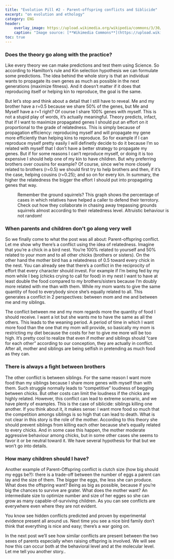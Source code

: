```yaml
---
title: "Evolution Pill #2 - Parent-offspring conflicts and Siblicide"
excerpt: "on evolution and ethology"
category: ENG
header:
    overlay_image: https://upload.wikimedia.org/wikipedia/commons/3/30/Vultures_in_the_nest%2C_Orchha%2C_MP%2C_India_edit.jpg
    caption: "Image source: [**Wikimedia Commons**](https://upload.wikimedia.org/wikipedia/commons/3/30/Vultures_in_the_nest%2C_Orchha%2C_MP%2C_India_edit.jpg)"
toc: true
---
```

### Does the theory go along with the practice?
Like every theory we can make predictions and test them using Science. So according to Hamilton’s rule and Kin selection hypothesis we can formulate some predictions. The idea  behind the whole story is that an individual wants to propagate its own genes as much as possible in the next generations (maximize fitness). And it doesn’t matter if it does that reproducing itself or helping kin to reproduce, the goal is the same.

But let’s stop and think about a detail that I still have to reveal. Me and my brother have a r=0.5 because we share 50% of the genes, but Me and Myself have a r=1 right? Of course I share 100% genes with myself. This is not a stupid play of words, it’s actually meaningful. Theory predicts, infact, that if I want to maximize propagated genes I should put an effort on it proportional to the grade of relatedness. This is simply because of propagation efficiency: reproducing myself and will propagate my gene more efficiently than helping kins to reproduce. So for example if I can reproduce myself pretty easily I will definetly decide to do it because I’m so related with myself that I don’t have a better strategy to propagate my genes. But if for some reasons I can’t reproduce myself, or doing it is too expensive I should help one of my kin to have children. But why preferring brothers over cousins for example? Of course, since we’re more closely related to brothers (r=0.5) we should first try to help brothers and then, if it’s the case, helping cousins (r=0.25); and so on for every kin. In summary, the higher the relatedness the bigger the effort I should put into propagating genes that way.

<figure style="width: 500px" class="align-center">
        <img src="{{ site.url }}{{ site.baseurl }}/assets/images/relatedness.jpg" alt="">
        <figcaption>Remember the ground squirrels? This graph shows the percentage of cases in which relatives have helped a caller to defend their terrotory. Check out how they collaborate in chasing away trepassing grounds squirrels almost according to their relatedness level. Altruistic behaviour is not random!</figcaption>
</figure> 

### When parents and children don't go along very well
So we finally come to what the post was all about: Parent-offspring conflict. Let me show why there’s a conflict using the idea of relatedness. Imagine that you’re a chick in a bird nest. You’re 100% related to yourself and 50% related to your mom and to all other chicks (brothers or sisters). On the other hand the mother bird has a relatedness of 0.5 toward every chick in the nest. You can already see that there’s a conflict in the reciprocity of effort that every character should invest. For example if I’m being fed by my mom while I beg (chicks crying to call for food) in my nest I want to have at least double the food compared to my brothers/sisters because I’m doubly more related with me than with them. While my mom wants to give the same quantity of food to everybody since she’s equally related to all. This generates a conflict in 2 perspectives: between mom and me and between me and my siblings.

The conflict between me and my mom regards more the quantity of food I should receive. I want a lot but she wants me to have the same as all the others. This leads to the weaning period. A period of time in which I want more food than the one that my mom will provide, so basically my mom is restricting my diet because the costs for her to give me more will be too high. It’s pretty cool to realize that even if mother and siblings should “care for each other” according to our conception, they are actually in conflict. After all, mother and siblings are being selfish in pretending as much food as they can.

### There is always a fight between brothers
The other conflict is between siblings. For the same reason I want more food than my siblings because I share more genes with myself than with them. Such struggle normally leads to “competitive” loudness of begging between chicks. But other costs can limit the loudness if the chicks are highly related. However, this conflict can lead to extreme scenario, and we have plenty of examples. This is the case of siblicide: siblings killing one another. If you think about it, it makes sense: I want more food so much that the competition amongs siblings is so high that can lead to death. What is not clear in this story is the role of the mother. According to this theory she should prevent siblings from killing each other because she’s equally related to every chicks. And in some case this happen, the mother moderate aggressive behaviour among chicks, but in some other cases she seems to favor it or be neutral toward it. We have several hypothesis for that but we won’t go into details.

### How many children should I have?
Another example of Parent-Offspring conflict is clutch size (how big should my eggs be?): there is a trade-off between the number of eggs a parent can lay and the size of them. The bigger the eggs, the less she can produce. What does the offspring want? Being as big as possible, because if you’re big the chances to survive are grater. What does the mother want? An intermediate size to optimize number and size of her egges so she can grow as many capable-of-surviving children. As you can see conflicts are everywhere even where they are not evident.

You know see hidden conflicts predicted and proven by experimental evidence present all around us. Next time you see a nice bird family don’t think that everything is nice and easy; there’s a war going on.

In the next post we’ll see how similar conflicts are present between the two sexes of parents especially when raising offspring is involved. We will see how this can occur both at the behavioral level and at the molecular level. Let me tell you another story..